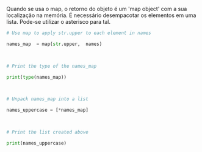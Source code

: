 Quando se usa o map, o retorno do objeto é um 'map object' com a sua localização na memória.
É necessário desempacotar os elementos em uma lista. Pode-se utilizar o asterisco para tal.

```py
# Use map to apply str.upper to each element in names

names_map  = map(str.upper,  names)

  

# Print the type of the names_map

print(type(names_map))

  

# Unpack names_map into a list

names_uppercase = [*names_map]

  

# Print the list created above

print(names_uppercase)
```